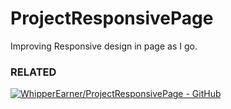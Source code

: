 # ProjectResponsivePage
Improving Responsive design in page as I go.

### RELATED
[![WhipperEarner/ProjectResponsivePage - GitHub](https://gh-card.dev/repos/WhipperEarner/ProjectResponsivePage.svg)](https://github.com/WhipperEarner/ProjectResponsivePage)
